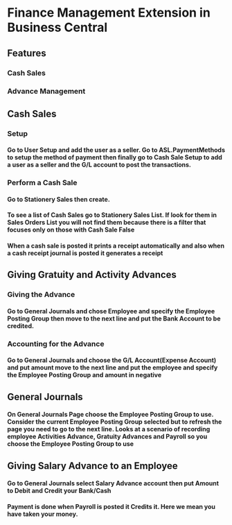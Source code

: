 # Finance Management Extension in Business Central
## Features
### Cash Sales
### Advance Management

## Cash Sales
### Setup
#### Go to User Setup and add the user as a seller. Go to ASL.PaymentMethods to setup the method of payment then finally go to Cash Sale Setup to add a user as a seller and the G/L account to post the transactions.
### Perform a Cash Sale
#### Go to Stationery Sales then create.
#### To see a list of Cash Sales go to Stationery Sales List. If look for them in Sales Orders List you will not find them because there is a filter that focuses only on those with Cash Sale False
#### When a cash sale is posted it prints a receipt automatically and also when a cash receipt journal is posted it generates a receipt

## Giving Gratuity and Activity Advances
### Giving the Advance
#### Go to General Journals and chose Employee and specify the Employee Posting Group then move to the next line and put the Bank Account to be credited.
### Accounting for the Advance
#### Go to General Journals and choose the G/L Account(Expense Account) and put amount move to the next line and put the employee and specify the Employee Posting Group and amount in negative

## General Journals
#### On General Journals Page choose the Employee Posting Group to use. Consider the current Employee Posting Group selected but to refresh the page you need to go to the next line. Looks at a scenario of recording employee Activities Advance, Gratuity Advances and Payroll so you choose the Employee Posting Group to use

## Giving Salary Advance to an Employee
#### Go to General Journals select Salary Advance account then put Amount to Debit and Credit your Bank/Cash
#### Payment is done when Payroll is posted it Credits it. Here we mean you have taken your money.
